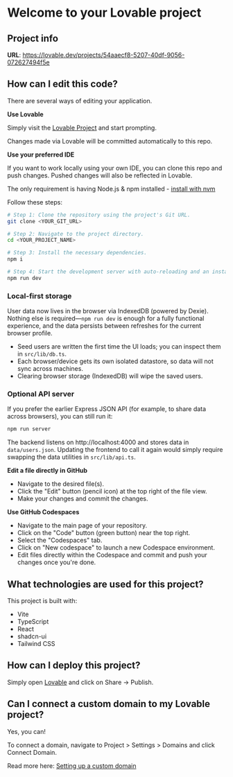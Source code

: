 # Welcome to your Lovable project

## Project info

**URL**: https://lovable.dev/projects/54aaecf8-5207-40df-9056-072627494f5e

## How can I edit this code?

There are several ways of editing your application.

**Use Lovable**

Simply visit the [Lovable Project](https://lovable.dev/projects/54aaecf8-5207-40df-9056-072627494f5e) and start prompting.

Changes made via Lovable will be committed automatically to this repo.

**Use your preferred IDE**

If you want to work locally using your own IDE, you can clone this repo and push changes. Pushed changes will also be reflected in Lovable.

The only requirement is having Node.js & npm installed - [install with nvm](https://github.com/nvm-sh/nvm#installing-and-updating)

Follow these steps:

```sh
# Step 1: Clone the repository using the project's Git URL.
git clone <YOUR_GIT_URL>

# Step 2: Navigate to the project directory.
cd <YOUR_PROJECT_NAME>

# Step 3: Install the necessary dependencies.
npm i

# Step 4: Start the development server with auto-reloading and an instant preview.
npm run dev
```

### Local-first storage

User data now lives in the browser via IndexedDB (powered by Dexie). Nothing else is required—`npm run dev` is enough for a fully functional experience, and the data persists between refreshes for the current browser profile.

- Seed users are written the first time the UI loads; you can inspect them in `src/lib/db.ts`.
- Each browser/device gets its own isolated datastore, so data will not sync across machines.
- Clearing browser storage (IndexedDB) will wipe the saved users.

### Optional API server

If you prefer the earlier Express JSON API (for example, to share data across browsers), you can still run it:

```sh
npm run server
```

The backend listens on http://localhost:4000 and stores data in `data/users.json`. Updating the frontend to call it again would simply require swapping the data utilities in `src/lib/api.ts`.

**Edit a file directly in GitHub**

- Navigate to the desired file(s).
- Click the "Edit" button (pencil icon) at the top right of the file view.
- Make your changes and commit the changes.

**Use GitHub Codespaces**

- Navigate to the main page of your repository.
- Click on the "Code" button (green button) near the top right.
- Select the "Codespaces" tab.
- Click on "New codespace" to launch a new Codespace environment.
- Edit files directly within the Codespace and commit and push your changes once you're done.

## What technologies are used for this project?

This project is built with:

- Vite
- TypeScript
- React
- shadcn-ui
- Tailwind CSS

## How can I deploy this project?

Simply open [Lovable](https://lovable.dev/projects/54aaecf8-5207-40df-9056-072627494f5e) and click on Share -> Publish.

## Can I connect a custom domain to my Lovable project?

Yes, you can!

To connect a domain, navigate to Project > Settings > Domains and click Connect Domain.

Read more here: [Setting up a custom domain](https://docs.lovable.dev/features/custom-domain#custom-domain)

